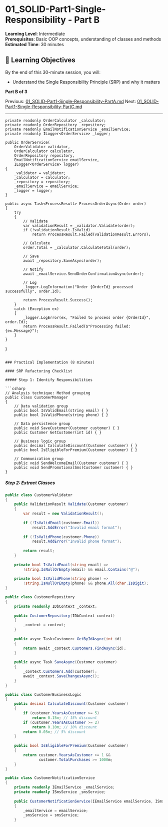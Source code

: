 ﻿# 01_SOLID-Part1-Single-Responsibility - Part B

**Learning Level**: Intermediate  
**Prerequisites**: Basic OOP concepts, understanding of classes and methods  
**Estimated Time**: 30 minutes  

## 🎯 Learning Objectives

By the end of this 30-minute session, you will:

- Understand the Single Responsibility Principle (SRP) and why it matters

**Part B of 3**

Previous: [01_SOLID-Part1-Single-Responsibility-PartA.md](01_SOLID-Part1-Single-Responsibility-PartA.md)
Next: [01_SOLID-Part1-Single-Responsibility-PartC.md](01_SOLID-Part1-Single-Responsibility-PartC.md)

---

    private readonly OrderCalculator _calculator;
    private readonly OrderRepository _repository;
    private readonly EmailNotificationService _emailService;
    private readonly ILogger<OrderService> _logger;
    
    public OrderService(
        OrderValidator validator,
        OrderCalculator calculator,
        OrderRepository repository,
        EmailNotificationService emailService,
        ILogger<OrderService> logger)
    {
        _validator = validator;
        _calculator = calculator;
        _repository = repository;
        _emailService = emailService;
        _logger = logger;
    }
    
    public async Task<ProcessResult> ProcessOrderAsync(Order order)
    {
        try
        {
            // Validate
            var validationResult = _validator.Validate(order);
            if (!validationResult.IsValid)
                return ProcessResult.Failed(validationResult.Errors);
            
            // Calculate
            order.Total = _calculator.CalculateTotal(order);
            
            // Save
            await _repository.SaveAsync(order);
            
            // Notify
            await _emailService.SendOrderConfirmationAsync(order);
            
            // Log
            _logger.LogInformation("Order {OrderId} processed successfully", order.Id);
            
            return ProcessResult.Success();
        }
        catch (Exception ex)
        {
            _logger.LogError(ex, "Failed to process order {OrderId}", order.Id);
            return ProcessResult.Failed($"Processing failed: {ex.Message}");
        }
    }
}
```

### Practical Implementation (8 minutes)

#### SRP Refactoring Checklist

##### Step 1: Identify Responsibilities

```csharp
// Analysis technique: Method grouping
public class CustomerManager
{
    // Data validation group
    public bool IsValidEmail(string email) { }
    public bool IsValidPhone(string phone) { }
    
    // Data persistence group  
    public void SaveCustomer(Customer customer) { }
    public Customer GetCustomer(int id) { }
    
    // Business logic group
    public decimal CalculateDiscount(Customer customer) { }
    public bool IsEligibleForPremium(Customer customer) { }
    
    // Communication group
    public void SendWelcomeEmail(Customer customer) { }
    public void SendPromotionalSms(Customer customer) { }
}
```

##### Step 2: Extract Classes

```csharp
public class CustomerValidator
{
    public ValidationResult Validate(Customer customer)
    {
        var result = new ValidationResult();
        
        if (!IsValidEmail(customer.Email))
            result.AddError("Invalid email format");
            
        if (!IsValidPhone(customer.Phone))
            result.AddError("Invalid phone format");
            
        return result;
    }
    
    private bool IsValidEmail(string email) => 
        !string.IsNullOrEmpty(email) && email.Contains("@");
        
    private bool IsValidPhone(string phone) => 
        !string.IsNullOrEmpty(phone) && phone.All(char.IsDigit);
}

public class CustomerRepository
{
    private readonly IDbContext _context;
    
    public CustomerRepository(IDbContext context)
    {
        _context = context;
    }
    
    public async Task<Customer> GetByIdAsync(int id)
    {
        return await _context.Customers.FindAsync(id);
    }
    
    public async Task SaveAsync(Customer customer)
    {
        _context.Customers.Add(customer);
        await _context.SaveChangesAsync();
    }
}

public class CustomerBusinessLogic
{
    public decimal CalculateDiscount(Customer customer)
    {
        if (customer.YearsAsCustomer >= 5)
            return 0.15m; // 15% discount
        if (customer.YearsAsCustomer >= 2)
            return 0.10m; // 10% discount
        return 0.05m; // 5% discount
    }
    
    public bool IsEligibleForPremium(Customer customer)
    {
        return customer.YearsAsCustomer >= 1 && 
               customer.TotalPurchases >= 1000m;
    }
}

public class CustomerNotificationService
{
    private readonly IEmailService _emailService;
    private readonly ISmsService _smsService;
    
    public CustomerNotificationService(IEmailService emailService, ISmsService smsService)
    {
        _emailService = emailService;
        _smsService = smsService;
    }
    


